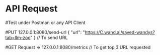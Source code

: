 # API Request 
#Test under Postman or any API Client

#PUT  127.0.0.1:8080/send-url  { "url": "https://C.wand.ai/saved-wandys?tab=llm-zoo" } // To send URL

#GET Request => 127.0.0.1:8080/metrics                                                 // To get top 3 URL requested 
